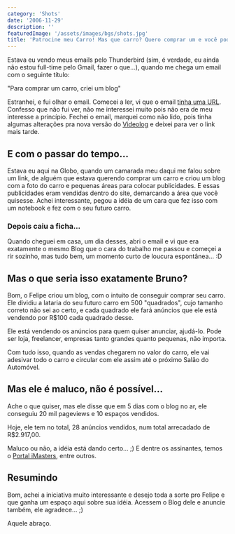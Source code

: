 ```yaml
---
category: 'Shots'
date: '2006-11-29'
description: ''
featuredImage: '/assets/images/bgs/shots.jpg'
title: 'Patrocine meu Carro! Mas que carro? Quero comprar um e você pode me ajudar!'
---
```


Estava eu vendo meus emails pelo Thunderbird (sim, é verdade, eu ainda não estou full-time pelo Gmail, fazer o que...), quando me chega um email com o seguinte título:

"Para comprar um carro, criei um blog"

Estranhei, e fui olhar o email. Comecei a ler, vi que o email [tinha uma URL](http://www.patrocinemeucarro.com). Confesso que não fui ver, não me interessei muito pois não era de meu interesse a princípio. Fechei o email, marquei como não lido, pois tinha algumas alterações pra nova versão do [Videolog](http://www.videolog.tv) e deixei para ver o link mais tarde.

## E com o passar do tempo...

Estava eu aqui na Globo, quando um camarada meu daqui me falou sobre um link, de alguém que estava querendo comprar um carro e criou um blog com a foto do carro e pequenas áreas para colocar publicidades. E essas publicidades eram vendidas dentro do site, demarcando a área que você quisesse. Achei interessante, pegou a idéia de um cara que fez isso com um notebook e fez com o seu futuro carro.

### Depois caiu a ficha...

Quando cheguei em casa, um dia desses, abri o email e vi que era exatamente o mesmo Blog que o cara do trabalho me passou e começei a rir sozinho, mas tudo bem, um momento curto de loucura espontânea... :D

## Mas o que seria isso exatamente Bruno?

Bom, o Felipe criou um blog, com o intuito de conseguir comprar seu carro. Ele dividiu a lataria do seu futuro carro em 500 "quadrados", cujo tamanho correto não sei ao certo, e cada quadrado ele fará anúncios que ele está vendendo por R\$100 cada quadrado desse.

Ele está vendendo os anúncios para quem quiser anunciar, ajudá-lo. Pode ser loja, freelancer, empresas tanto grandes quanto pequenas, não importa.

Com tudo isso, quando as vendas chegarem no valor do carro, ele vai adesivar todo o carro e circular com ele assim até o próximo Salão do Automóvel.

## Mas ele é maluco, não é possível...

Ache o que quiser, mas ele disse que em 5 dias com o blog no ar, ele conseguiu 20 mil pageviews e 10 espaços vendidos.

Hoje, ele tem no total, 28 anúncios vendidos, num total arrecadado de R\$2.917,00.

Maluco ou não, a idéia está dando certo... ;) E dentre os assinantes, temos o [Portal iMasters](http://www.imasters.com.br), entre outros.

## Resumindo

Bom, achei a iniciativa muito interessante e desejo toda a sorte pro Felipe e que ganha um espaço aqui sobre sua idéia. Acessem o Blog dele e anuncie também, ele agradece... ;)

Aquele abraço.
